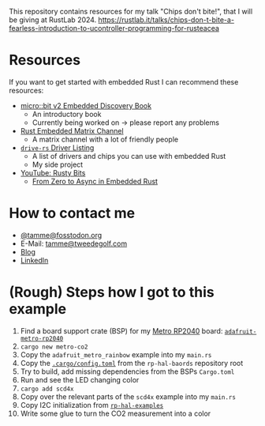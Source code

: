 This repository contains resources for my talk "Chips don't bite!", that I will be giving at RustLab 2024.
https://rustlab.it/talks/chips-don-t-bite-a-fearless-introduction-to-ucontroller-programming-for-rusteacea

# Resources
If you want to get started with embedded Rust I can recommend these resources:
* [micro::bit v2 Embedded Discovery Book](https://github.com/rust-embedded/discovery-mb2)
  * An introductory book
  * Currently being worked on -> please report any problems
* [Rust Embedded Matrix Channel](https://matrix.to/#/#rust-embedded:matrix.org)
  * A matrix channel with a lot of friendly people
* [`drive-rs` Driver Listing](https://tweedegolf.github.io/drive-rs/)
  * A list of drivers and chips you can use with embedded Rust
  * My side project
* [YouTube: Rusty Bits](https://www.youtube.com/@therustybits)
  * [From Zero to Async in Embedded Rust](https://youtu.be/wni5h5vIPhU)

# How to contact me
* [@tamme@fosstodon.org](https://fosstodon.org/@tamme)
* E-Mail: [tamme@tweedegolf.com](mailto:tamme@tweedegolf.com)
* [Blog](https://tweedegolf.nl/en/about/30/tamme)
* [LinkedIn](https://www.linkedin.com/in/tamme-dittrich-81b225227/)

# (Rough) Steps how I got to this example
1. Find a board support crate (BSP) for my [Metro RP2040](https://www.adafruit.com/product/5786) board: [`adafruit-metro-rp2040`](https://crates.io/crates/adafruit-metro-rp2040)
2. `cargo new metro-co2`
3. Copy the `adafruit_metro_rainbow` example into my `main.rs`
4. Copy the [`.cargo/config.toml`](https://github.com/rp-rs/rp-hal-boards/blob/main/.cargo/config.toml) from the `rp-hal-baords` repository root
5. Try to build, add missing dependencies from the BSPs `Cargo.toml`
6. Run and see the LED changing color
7. `cargo add scd4x`
8. Copy over the relevant parts of the `scd4x` example into my `main.rs`
9. Copy I2C initialization from [`rp-hal-examples`](https://github.com/rp-rs/rp-hal/blob/main/rp2040-hal-examples/src/bin/i2c.rs#L87-L94)
10. Write some glue to turn the CO2 measurement into a color
